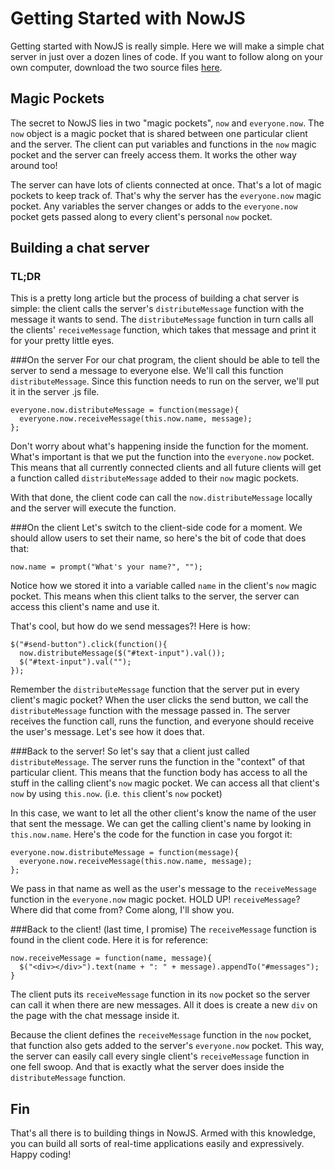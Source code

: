 Getting Started with NowJS
==========================
Getting started with NowJS is really simple. Here we will make a simple chat server in just over a dozen lines of code. If you want to follow along on your own computer, download the two source files [here](http://google.com).

Magic Pockets
-------------
The secret to NowJS lies in two "magic pockets", `now` and `everyone.now`. 
The `now` object is a magic pocket that is shared between one particular client and the server. The client can put variables and functions in the `now` magic pocket and the server can freely access them. It works the other way around too!

The server can have lots of clients connected at once. That's a lot of magic pockets to keep track of. That's why the server has the `everyone.now` magic pocket. Any variables the server changes or adds to the `everyone.now` pocket gets passed along to every client's personal `now` pocket.

Building a chat server
----------------------
### TL;DR
This is a pretty long article but the process of building a chat server is simple: the client calls the server's `distributeMessage` function with the message it wants to send. The `distributeMessage` function in turn calls all the clients' `receiveMessage` function, which takes that message and print it for your pretty little eyes.

###On the server
For our chat program, the client should be able to tell the server to send a message to everyone else. We'll call this function `distributeMessage`. Since this function needs to run on the server, we'll put it in the server .js file.

    everyone.now.distributeMessage = function(message){
      everyone.now.receiveMessage(this.now.name, message);
    };
    
Don't worry about what's happening inside the function for the moment. What's important is that we put the function into the `everyone.now` pocket. This means that all currently connected clients and all future clients will get a function called `distributeMessage` added to their `now` magic pockets.

With that done, the client code can call the `now.distributeMessage` locally and the server will execute the function.

###On the client
Let's switch to the client-side code for a moment. We should allow users to set their name, so here's the bit of code that does that:

    now.name = prompt("What's your name?", "");

Notice how we stored it into a variable called `name` in the client's `now` magic pocket. This means when this client talks to the server, the server can access this client's name and use it.

That's cool, but how do we send messages?! Here is how:

    $("#send-button").click(function(){
      now.distributeMessage($("#text-input").val());
      $("#text-input").val("");
    });
    
Remember the `distributeMessage` function that the server put in every client's magic pocket? When the user clicks the send button, we call the `distributeMessage` function with the message passed in. The server receives the function call, runs the function, and everyone should receive the user's message. Let's see how it does that.

###Back to the server!
So let's say that a client just called `distributeMessage`. The server runs the function in the "context" of that particular client. This means that the function body has access to all the stuff in the calling client's `now` magic pocket. We can access all that client's `now` by using `this.now`. (i.e. `this` client's `now` pocket)

In this case, we want to let all the other client's know the name of the user that sent the message. We can get the calling client's name by looking in `this.now.name`. Here's the code for the function in case you forgot it:

    everyone.now.distributeMessage = function(message){
      everyone.now.receiveMessage(this.now.name, message);
    };
    
We pass in that name as well as the user's message to the `receiveMessage` function in the `everyone.now` magic pocket. HOLD UP! `receiveMessage`? Where did that come from? Come along, I'll show you.

###Back to the client! (last time, I promise)
The `receiveMessage` function is found in the client code. Here it is for reference:

    now.receiveMessage = function(name, message){
      $("<div></div>").text(name + ": " + message).appendTo("#messages");
    }

The client puts its `receiveMessage` function in its `now` pocket so the server can call it when there are new messages. All it does is create a new `div` on the page with the chat message inside it.

Because the client defines the `receiveMessage` function in the `now` pocket, that function also gets added to the server's `everyone.now` pocket. This way, the server can easily call every single client's `receiveMessage` function in one fell swoop. And that is exactly what the server does inside the `distributeMessage` function.

Fin
---
That's all there is to building things in NowJS. Armed with this knowledge, you can build all sorts of real-time applications easily and expressively. Happy coding!
